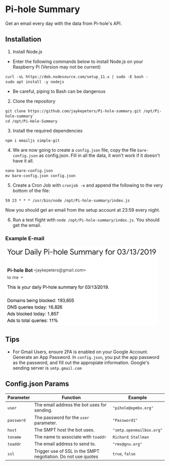 # Pi-hole Summary
Get an email every day with the data from Pi-hole's API.

## Installation
1. Install Node.js
- Enter the following commands below to install Node.js on your Raspberry Pi (Version may not be current)
```
curl -sL https://deb.nodesource.com/setup_11.x | sudo -E bash -
sudo apt install -y nodejs
```
- Be careful, piping to Bash can be dangerous

2. Clone the repository
```
git clone https://github.com/jaykepeters/Pi-hole-summary.git /opt/Pi-hole-summary`
cd /opt/Pi-Hole-Summary
```

3. Install the required dependencies
```
npm i emailjs simple-git
```

4. We are now going to create a `config.json` file, copy the file `bare-config.json` as config.json. Fill in all the data, it won't work if it doesn't have it all.
```
nano bare-config.json
mv bare-config.json config.json
```

5. Create a Cron Job with `cronjob -e` and append the following to the very bottom of the file:
```
59 23 * * * /usr/bin/node /opt/Pi-hole-summary/index.js
```
Now you should get an email from the setup account at 23:59 every night.

6. Run a test flight with `node /opt/Pi-hole-summary/index.js`. You should get the email. 

### Example E-mail
![Example](example.png)

## Tips
- For Gmail Users, ensure 2FA is enabled on your Google Account. Generate an App Password. In `config.json`, you put the app password as the password, and fill out the appropiate information. Google's sending server is `smtp.gmail.com`

## Config.json Params

|Parameter|Function|Example|
|---|---|---|
|`user`|The email address the bot uses for sending.|`"pihole@opmbx.org"`|
|`password`|The password for the `user` parameter.|`"Password1"`|
|`host`|The SMPT host the bot uses.|`"smtp.openmailbox.org"`|
|`toname`|The name to associate with `toaddr`|`Richard Stallman`|
|`toaddr`|The email address to send to.|`"rms@gnu.org"`|
|`ssl`|Trigger use of SSL in the SMPT negotiation. Do not use quotes|`true`, `false`|
